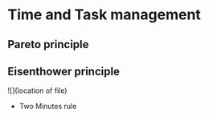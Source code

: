 # Time and Task management
## Pareto principle
## Eisenthower principle

![](location of file)

- Two Minutes rule

